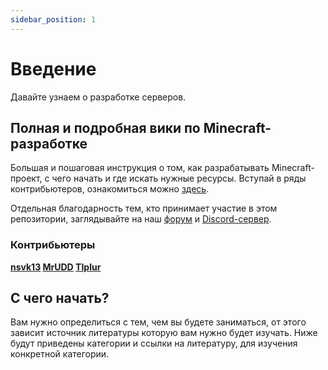 ```yaml
---
sidebar_position: 1
---
```


# Введение

Давайте узнаем о разработке серверов.

## Полная и подробная вики по Minecraft-разработке

Большая и пошаговая инструкция о том, как разрабатывать Minecraft-проект, с чего начать и где искать нужные ресурсы. Вступай в ряды контрибьютеров, ознакомиться можно [здесь](./contributing).

Отдельная благодарность тем, кто принимает участие в этом репозитории, заглядывайте на наш [форум](https://coremc.ru) и [Discord-сервер](https://discord.gg/eWYBcP9SXN).

### Контрибьютеры

**[nsvk13](https://github.com/nsvk13) [MrUDD](https://github.com/MrUDDoff) [TIplur](https://github.com/TIplur-ka)**

## С чего начать?

Вам нужно определиться с тем, чем вы будете заниматься, от этого зависит источник литературы которую вам нужно будет изучать. Ниже будут приведены категории и ссылки на литературу, для изучения конкретной категории.
